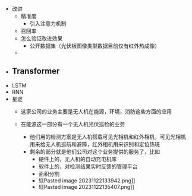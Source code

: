 - 改进
	- 精准度
		- 引入注意力机制
	- 召回率
	- 怎么验证改进效果
		- 公开数据集（光伏板图像类型数据目前仅有红外热成像）
	- 
- Transformer
	- 
- LSTM
- RNN 
- 星逻
	- 这家公司的业务主要是无人机在能源，环境，消防这些方面的应用

	- 在能源这一部分有一个无人机光伏巡检的业务
		- 他们用的检测方案是无人机搭载可见光相机和红外相机，可见光相机用来给无人机巡航和避障，红外相机用来识别和定位热斑
		- 剩余的部分就是他们公司对这个业务提供的服务了，比如
			- 硬件上的，无人机的自动充电机库
			- 软件上的，对检测结果实时反馈的管理平台
			- 面积分割
			- ![[Pasted image 20231122133942.png]]
			- ![[Pasted image 20231122135407.png]]